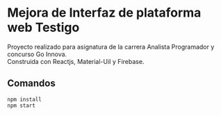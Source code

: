 # Mejora de Interfaz de plataforma web Testigo

Proyecto realizado para asignatura de la carrera Analista Programador y concurso Go Innova. <br>
Construida con Reactjs, Material-UiI y Firebase.

## Comandos
`npm install` <br>
`npm start`

